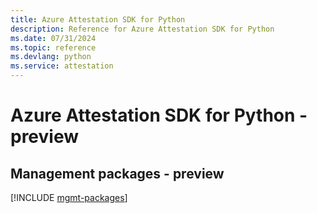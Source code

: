 ```yaml
---
title: Azure Attestation SDK for Python
description: Reference for Azure Attestation SDK for Python
ms.date: 07/31/2024
ms.topic: reference
ms.devlang: python
ms.service: attestation
---
```

# Azure Attestation SDK for Python - preview

## Management packages - preview
[!INCLUDE [mgmt-packages](attestation-mgmt-index.md)]